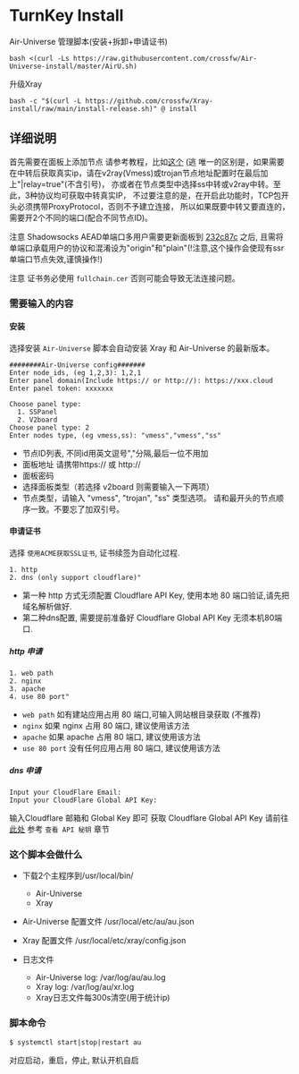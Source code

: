 # TurnKey Install
Air-Universe 管理脚本(安装+拆卸+申请证书)
```shell
bash <(curl -Ls https://raw.githubusercontent.com/crossfw/Air-Universe-install/master/AirU.sh)
```
升级Xray
```shell
bash -c "$(curl -L https://github.com/crossfw/Xray-install/raw/main/install-release.sh)" @ install
```

## 详细说明
首先需要在面板上添加节点
请参考教程，比如[这个](https://soga.vaxilu.com/soga-v2ray/sspanel-v2ray) (逃
唯一的区别是，如果需要在中转后获取真实ip，请在v2ray(Vmess)或trojan节点地址配置时在最后加上"|relay=true"(不含引号)，
亦或者在节点类型中选择ss中转或v2ray中转。至此，3种协议均可获取中转真实IP， 不过要注意的是，在开启此功能时，TCP包开头必须携带ProxyProtocol，否则不予建立连接，
所以如果既要中转又要直连的，需要开2个不同的端口(配合不同节点ID)。<br>

注意 Shadowsocks AEAD单端口多用户需要更新面板到
[232c87c](https://github.com/Anankke/SSPanel-Uim/commit/232c87c0ff80d0118249d9c0eb161f869e7f4c5d)
之后, 且需将单端口承载用户的协议和混淆设为"origin"和"plain"(!注意,这个操作会使现有ssr单端口节点失效,谨慎操作!)<br>

注意 证书务必使用 `fullchain.cer` 否则可能会导致无法连接问题。
### 需要输入的内容
#### 安装
选择安装 `Air-Universe` 脚本会自动安装 Xray 和 Air-Universe 的最新版本。
```shell
########Air-Universe config#######
Enter node_ids, (eg 1,2,3): 1,2,1
Enter panel domain(Include https:// or http://): https://xxx.cloud
Enter panel token: xxxxxxx

Choose panel type:
  1. SSPanel
  2. V2board
Choose panel type: 2
Enter nodes type, (eg vmess,ss): "vmess","vmess","ss"

```
- 节点ID列表, 不同id用英文逗号","分隔,最后一位不用加
- 面板地址 请携带https:// 或 http://
- 面板密码
- 选择面板类型（若选择 v2board 则需要输入一下两项）
- 节点类型，请输入 "vmess", "trojan", "ss" 类型选项。 请和最开头的节点顺序一致。不要忘了加双引号。

#### 申请证书
选择 `使用ACME获取SSL证书`, 证书续签为自动化过程.

```shell
1. http
2. dns (only support cloudflare)"
```
- 第一种 http 方式无须配置 Cloudflare API Key, 使用本地 80 端口验证,请先把域名解析做好.
- 第二种dns配置, 需要提前准备好 Cloudflare Global API Key 无须本机80端口.

##### http 申请
```shell
1. web path
2. nginx
3. apache
4. use 80 port"
```
- `web path` 如有建站应用占用 80 端口,可输入网站根目录获取 (不推荐)
- `nginx` 如果 nginx 占用 80 端口, 建议使用该方法
- `apache` 如果 apache 占用 80 端口, 建议使用该方法
- `use 80 port` 没有任何应用占用 80 端口, 建议使用该方法

##### dns 申请
```shell
Input your CloudFlare Email:
Input your CloudFlare Global API Key:
```
输入Cloudflare 邮箱和 Global Key 即可
获取 Cloudflare Global API Key 请前往 [此处](https://support.cloudflare.com/hc/zh-cn/articles/200167836-%E7%AE%A1%E7%90%86-API-%E4%BB%A4%E7%89%8C%E5%92%8C%E5%AF%86%E9%92%A5) 参考 `查看 API 秘钥` 章节


### 这个脚本会做什么
- 下载2个主程序到/usr/local/bin/
    - Air-Universe
    - Xray

- Air-Universe 配置文件 /usr/local/etc/au/au.json
- Xray 配置文件 /usr/local/etc/xray/config.json
- 日志文件
    - Air-Universe log: /var/log/au/au.log
    - Xray log: /var/log/au/xr.log
    - Xray日志文件每300s清空(用于统计ip)
    
### 脚本命令
```shell
$ systemctl start|stop|restart au
```
对应启动，重启，停止, 默认开机自启